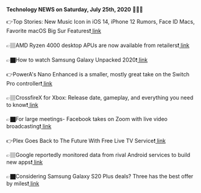 <b>Technology NEWS on Saturday, July 25th, 2020</b> 📡📡📡 

👉Top Stories: New Music Icon in iOS 14, iPhone 12 Rumors, Face ID Macs, Favorite macOS Big Sur Features❗️<a href='https://techblock.club/?p=6189'> link</a>

👉🏽AMD Ryzen 4000 desktop APUs are now available from retailers❗️<a href='https://techblock.club/?p=6191'> link</a>

👉🏿How to watch Samsung Galaxy Unpacked 2020❗️<a href='https://techblock.club/?p=6193'> link</a>

👉PowerA's Nano Enhanced is a smaller, mostly great take on the Switch Pro controller❗️<a href='https://techblock.club/?p=6195'> link</a>

👉🏽CrossfireX for Xbox: Release date, gameplay, and everything you need to know❗️<a href='https://techblock.club/?p=6197'> link</a>

👉🏿For large meetings- Facebook takes on Zoom with live video broadcasting❗️<a href='https://techblock.club/?p=6199'> link</a>

👉Plex Goes Back to The Future With Free Live TV Service❗️<a href='https://techblock.club/?p=6201'> link</a>

👉🏽Google reportedly monitored data from rival Android services to build new apps❗️<a href='https://techblock.club/?p=6203'> link</a>

👉🏿Considering Samsung Galaxy S20 Plus deals? Three has the best offer by miles❗️<a href='https://techblock.club/?p=6205'> link</a>

